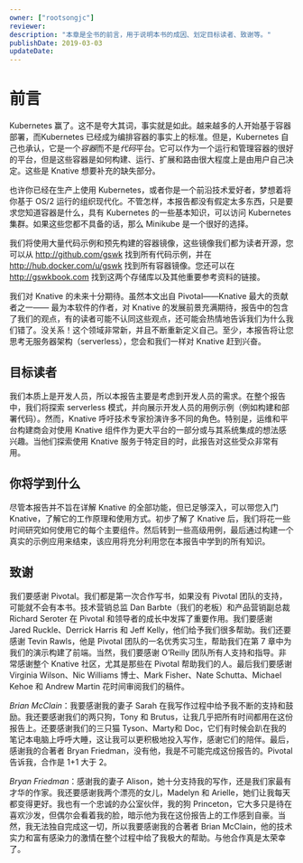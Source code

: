 ```yaml
---
owner: ["rootsongjc"]
reviewer:
description: "本章是全书的前言，用于说明本书的成因、划定目标读者、致谢等。"
publishDate: 2019-03-03
updateDate:
---
```


# 前言

Kubernetes 赢了。这不是夸大其词，事实就是如此。越来越多的人开始基于容器部署，而Kubernetes 已经成为编排容器的事实上的标准。但是，Kubernetes 自己也承认，它是一个*容器*而不是*代码*平台。它可以作为一个运行和管理容器的很好的平台，但是这些容器是如何构建、运行、扩展和路由很大程度上是由用户自己决定。这些是 Knative 想要补充的缺失部分。

也许你已经在生产上使用 Kubernetes，或者你是一个前沿技术爱好者，梦想着将你基于 OS/2 运行的组织现代化。不管怎样，本报告都没有假定太多东西，只是要求您知道容器是什么，具有 Kubernetes 的一些基本知识，可以访问 Kubernetes 集群。如果这些您都不具备的话，那么 Minikube 是一个很好的选择。

我们将使用大量代码示例和预先构建的容器镜像，这些镜像我们都为读者开源，您可以从 http://github.com/gswk 找到所有代码示例，并在 http://hub.docker.com/u/gswk 找到所有容器镜像。您还可以在 http://gswkbook.com 找到这两个存储库以及其他重要参考资料的链接。

我们对 Knative 的未来十分期待。虽然本文出自 Pivotal——Knative 最大的贡献者之一—— 最为本软件的作者，对 Knative 的发展前景充满期待，报告中的包含了我们的观点，有的读者可能不认同这些观点，还可能会热情地告诉我们为什么我们错了。没关系！这个领域非常新，并且不断重新定义自己。至少，本报告将让您思考无服务器架构（serverless），您会和我们一样对 Knative 赶到兴奋。

## 目标读者

我们本质上是开发人员，所以本报告主要是考虑到开发人员的需求。在整个报告中，我们将探索 serverless 模式，并向展示开发人员的用例示例（例如构建和部署代码）。然而，Knative 呼吁技术专家扮演许多不同的角色。特别是，运维和平台构建商会对使用 Knative 组件作为更大平台的一部分或与其系统集成的想法感兴趣。当他们探索使用 Knative 服务于特定目的时，此报告对这些受众非常有用。

## 你将学到什么

尽管本报告并不旨在详解 Knative 的全部功能，但已足够深入，可以带您入门 Knative，了解它的工作原理和使用方式。初步了解了 Knative 后，我们将花一些时间研究如何使用它的每个主要组件。然后转到一些高级用例，最后通过构建一个真实的示例应用来结束，该应用将充分利用您在本报告中学到的所有知识。

## 致谢

我们要感谢 Pivotal。我们都是第一次合作写书，如果没有 Pivotal 团队的支持，可能就不会有本书。技术营销总监 Dan Barbte（我们的老板）和产品营销副总裁 Richard Seroter 在 Pivotal 和领导者的成长中发挥了重要作用。我们要感谢 Jared Ruckle、Derrick Harris 和 Jeff Kelly，他们给予我们很多帮助。我们还要感谢 Tevin Rawls，他是 Pivotal 团队的一名优秀实习生，帮助我们在第 7 章中为我们的演示构建了前端。当然，我们要感谢 O’Reilly 团队所有人支持和指导。非常感谢整个 Knative 社区，尤其是那些在 Pivotal 帮助我们的人。最后我们要感谢 Virginia Wilson、Nic Williams 博士、Mark Fisher、Nate Schutta、Michael Kehoe 和 Andrew Martin 花时间审阅我们的稿件。

*Brian McClain*：我要感谢我的妻子 Sarah 在我写作过程中给予我不断的支持和鼓励。我还要感谢我们的两只狗，Tony 和 Brutus，让我几乎把所有时间都用在这份报告上。还要感谢我们的三只猫 Tyson、Marty和 Doc，它们有时候会趴在我的笔记本电脑上呼呼大睡，这让我可以更积极地投入写作，感谢它们的陪伴。最后，感谢我的合著者 Bryan Friedman，没有他，我是不可能完成这份报告的。Pivotal 告诉我，合作是 1+1 大于 2。

*Bryan Friedman*：感谢我的妻子 Alison，她十分支持我的写作，还是我们家最有才华的作家。我还要感谢我两个漂亮的女儿，Madelyn 和 Arielle，她们让我每天都变得更好。我也有一个忠诚的办公室伙伴，我的狗 Princeton，它大多只是待在喜欢沙发，但偶尔会看着我的脸，暗示他为我在这份报告上的工作感到自豪。当然，我无法独自完成这一切，所以我要感谢我的合著者 Brian McClain，他的技术实力和富有感染力的激情在整个过程中给了我极大的帮助。与他合作真是太荣幸了。